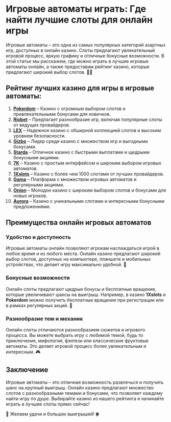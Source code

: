 # Игровые автоматы играть: Где найти лучшие слоты для онлайн игры

Игровые автоматы – это одна из самых популярных категорий азартных игр, доступных в онлайн казино. Слоты предлагают увлекательный игровой процесс, яркую графику и отличные бонусные возможности. В этой статье мы расскажем, где можно играть в лучшие игровые автоматы онлайн, а также предоставим рейтинг казино, которые предлагают широкий выбор слотов. 🎰💸

## Рейтинг лучших казино для игры в игровые автоматы:

1. **[Pokerdom](https://brandplay.link/4k77v2yx)** – Казино с огромным выбором слотов и привлекательными бонусами для новичков.
2. **[Riobet](https://brandplay.link/7xBLTPyj)** – Предлагает разнообразие игр, включая популярные слоты от ведущих провайдеров.
3. **[LEX](https://brandplay.link/zW4hdDFV)** – Надежное казино с обширной коллекцией слотов и высоким уровнем безопасности.
4. **[Gizbo](https://brandplay.link/bprXw4YV)** – Лидер среди казино с множеством игр и выгодными бонусами.
5. **[Starda](https://brandplay.link/fB7xwRFL)** – Отличное казино с быстрыми выплатами и щедрыми бонусными акциями.
6. **[7K](https://brandplay.link/BvQyFShp)** – Казино с простым интерфейсом и широким выбором игровых автоматов.
7. **[1Xslots](https://brandplay.link/hSB1khtr)** – Казино с более чем 1000 слотами от лучших провайдеров.
8. **[Gama](https://brandplay.link/j6NMKsDz)** – Платформа с множеством игровых автоматов и регулярными акциями.
9. **[Onion](https://brandplay.link/zBGRVpQ9)** – Молодое казино с широким выбором слотов и бонусами для новых игроков.
10. **[Aurora](https://10trafic-stat2.com/click/668546556bcc6313411604bd/6766/13032/subaccount)** – Казино с уникальными слотами и интересными бонусными предложениями.

## Преимущества онлайн игровых автоматов

### Удобство и доступность

Игровые автоматы онлайн позволяют игрокам наслаждаться игрой в любое время и из любого места. Онлайн казино предлагают широкий выбор слотов, доступных на компьютере, планшете и мобильных устройствах, что делает игру максимально удобной. 📱

### Бонусные возможности

Онлайн слоты предлагают щедрые бонусы и бесплатные вращения, которые увеличивают шансы на выигрыш. Например, в казино **1Xslots** и **Pokerdom** можно получить бесплатные вращения при регистрации или в рамках регулярных акций. 🎁

### Разнообразие тем и механик

Онлайн слоты отличаются разнообразием сюжетов и игрового процесса. Вы можете выбрать игру с любимой темой, будь то приключения, мифология, фэнтези или классические фруктовые автоматы. Это делает игровой процесс более увлекательным и интересным. 🎮

## Заключение

Игровые автоматы – это отличная возможность развлечься и получить шанс на крупный выигрыш. Онлайн казино предлагают множество слотов с разнообразными темами и бонусами, что позволяет каждому найти игру по душе. Выбирайте казино из нашего рейтинга и начинайте играть в лучшие слоты прямо сейчас!

🎲 Желаем удачи и больших выигрышей! 🍀
